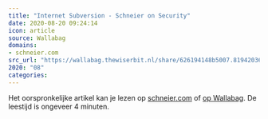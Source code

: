 ```yaml
---
title: "Internet Subversion - Schneier on Security"
date: 2020-08-20 09:24:14
icon: article
source: Wallabag
domains:
- schneier.com
src_url: "https://wallabag.thewiserbit.nl/share/626194148b5007.81942036"
2020: "08"
categories:
---
```

Het oorspronkelijke artikel kan je lezen op [schneier.com](https://www.schneier.com/blog/archives/2014/05/internet_subver.html) of [op Wallabag](https://wallabag.thewiserbit.nl/share/626194148b5007.81942036). De leestijd is ongeveer 4 minuten.